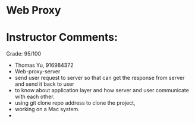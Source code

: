 # Web Proxy

# Instructor Comments: 

Grade: 95/100
   
   * Thomas Yu, 916984372
   * Web-proxy-server
   * send user request to server so that can get the response from server and send it back to user
   * to know about application layer and how server and user communicate with each other.
   * using git clone repo address to clone the project, 
   * working on a Mac system.
   * 

